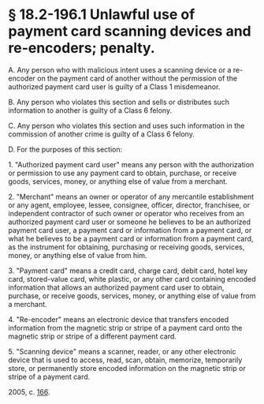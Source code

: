 # § 18.2-196.1 Unlawful use of payment card scanning devices and re-encoders; penalty.

<p>A. Any person who with malicious intent uses a scanning device or a re-encoder on the payment card of another without the permission of the authorized payment card user is guilty of a Class 1 misdemeanor.</p><p>B. Any person who violates this section and sells or distributes such information to another is guilty of a Class 6 felony.</p><p>C. Any person who violates this section and uses such information in the commission of another crime is guilty of a Class 6 felony.</p><p>D. For the purposes of this section:</p><p>1. "Authorized payment card user" means any person with the authorization or permission to use any payment card to obtain, purchase, or receive goods, services, money, or anything else of value from a merchant.</p><p>2. "Merchant" means an owner or operator of any mercantile establishment or any agent, employee, lessee, consignee, officer, director, franchisee, or independent contractor of such owner or operator who receives from an authorized payment card user or someone he believes to be an authorized payment card user, a payment card or information from a payment card, or what he believes to be a payment card or information from a payment card, as the instrument for obtaining, purchasing or receiving goods, services, money, or anything else of value from him.</p><p>3. "Payment card" means a credit card, charge card, debit card, hotel key card, stored-value card, white plastic, or any other card containing encoded information that allows an authorized payment card user to obtain, purchase, or receive goods, services, money, or anything else of value from a merchant.</p><p>4. "Re-encoder" means an electronic device that transfers encoded information from the magnetic strip or stripe of a payment card onto the magnetic strip or stripe of a different payment card.</p><p>5. "Scanning device" means a scanner, reader, or any other electronic device that is used to access, read, scan, obtain, memorize, temporarily store, or permanently store encoded information on the magnetic strip or stripe of a payment card.</p><p>2005, c. <a href='http://lis.virginia.gov/cgi-bin/legp604.exe?051+ful+CHAP0166'>166</a>.</p>